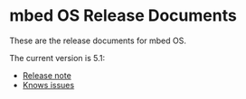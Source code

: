 # mbed OS Release Documents

These are the release documents for mbed OS.

The current version is 5.1:

* [Release note](5_1/release.md)
* [Knows issues](5_1/known.md)
